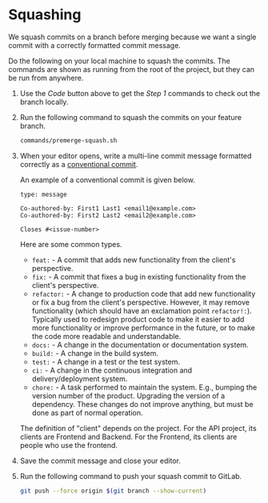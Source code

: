 # Squashing

We squash commits on a branch before merging because we want a single commit
with a correctly formatted commit message.

Do the following on your local machine to squash the commits. The commands are shown as running from the root of the project, but they can be run from anywhere.

1. Use the *Code* button above to get the *Step 1* commands to check out the branch locally.
2. Run the following command to squash the commits on your feature branch.

    ```bash
    commands/premerge-squash.sh
    ```

3. When your editor opens, write a multi-line commit message
  formatted correctly as a [conventional commit](https://www.conventionalcommits.org/en/v1.0.0/#summary).

    An example of a conventional commit is given below.

      ```text
      type: message

      Co-authored-by: First1 Last1 <email1@example.com>
      Co-authored-by: First2 Last2 <email2@example.com>

      Closes #<issue-number>
      ```

    Here are some common types.

      - `feat:` - A commit that adds new functionality from the client's perspective.
      - `fix:` - A commit that fixes a bug in existing functionality from the
      client's perspective.
      - `refactor:` - A change to production code that add new functionality
      or fix a bug from the client's perspective. However, it may remove
      functionality (which should have an exclamation point `refactor!:`).
      Typically used to redesign product code to make it easier to add more
      functionality or improve performance in the future, or to make the
      code more readable and understandable.
      - `docs:` - A change in the documentation or documentation system.
      - `build:` - A change in the build system.
      - `test:` - A change in a test or the test system.
      - `ci:` - A change in the continuous integration and delivery/deployment system.
      - `chore:` - A task performed to maintain the system. E.g., bumping the
      version number of the product. Upgrading the version of a dependency.
      These changes do not improve anything, but must be done as part of
      normal operation.

    The definition of "client" depends on the project. For the API
    project, its clients are Frontend and Backend. For the Frontend, its clients are people who use the frontend.
4. Save the commit message and close your editor.
5. Run the following command to push your squash commit to GitLab.

    ```bash
    git push --force origin $(git branch --show-current)
    ```

